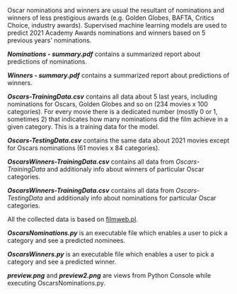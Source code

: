 Oscar nominations and winners are usual the resultant of nominations and winners of less prestigious awards (e.g. Golden Globes, BAFTA, Critics Choice, industry awards). Supervised machine learning models are used to predict 2021 Academy Awards nominations and winners based on 5 previous years' nominations.

***Nominations - summary.pdf*** contains a summarized report about predictions of nominations.

***Winners - summary.pdf*** contains a summarized report about predictions of winners.

***Oscars-TrainingData.csv*** contains all data about 5 last years, including nominations for Oscars, Golden Globes and so on (234 movies x 100 categories). For every movie there is a dedicated number (mostly 0 or 1, sometimes 2) that indicates how many nominations did the film achieve in a given category. This is a training data for the model.

***Oscars-TestingData.csv*** contains the same data about 2021 movies except for Oscars nominations (61 movies x 84 categories).

***OscarsWinners-TrainingData.csv*** contains all data from *Oscars-TrainingData* and additionaly info about winners of particular Oscar categories.

***OscarsWinners-TrainingData.csv*** contains all data from *Oscars-TestingData* and additionaly info about nominations for particular Oscar categories.

All the collected data is based on [filmweb.pl](https://www.filmweb.pl/awards).

***OscarsNominations.py*** is an executable file which enables a user to pick a category and see a predicted nominees.

***OscarsWinners.py*** is an executable file which enables a user to pick a category and see a predicted winner.

***preview.png*** and ***preview2.png*** are views from Python Console while executing OscarsNominations.py.
